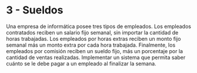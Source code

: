 # 3 - Sueldos
Una empresa de informática posee tres tipos de empleados. Los empleados contratados
reciben un salario fijo semanal, sin importar la cantidad de horas trabajadas. Los empleados
por horas extras reciben un monto fijo semanal más un monto extra por cada hora trabajada.
Finalmente, los empleados por comisión reciben un sueldo fijo, más un porcentaje por la
cantidad de ventas realizadas.
Implementar un sistema que permita saber cuánto se le debe pagar a un empleado al finalizar
la semana.